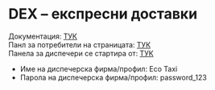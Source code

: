 # **DEX** – експресни доставки #
Документация: [ТУК](https://docs.google.com/document/d/1O6D25tb24LpCthIUUlD4DukLB1kdTjIfM-1EMBhGilc/edit?usp=sharing) \
Панл за потребители на страницата: [ТУК](https://dexbg.herokuapp.com) \
Панела за диспечери се стартира от: [ТУК]( https://dexbg-dispatcher.herokuapp.com/) 
 * Име на диспечерска фирма/профил: Eco Taxi 
 * Парола на диспечерска фирма/профил: password_123
